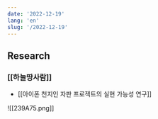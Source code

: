 ```yaml
---
date: '2022-12-19'
lang: 'en'
slug: '/2022-12-19'
---
```


## Research

### [[하늘땅사람]]

- [[아이폰 천지인 자판 프로젝트의 실현 가능성 연구]]

![[239A75.png]]
